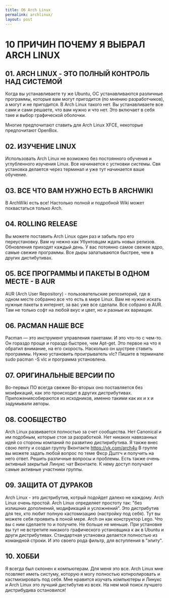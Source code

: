 ```yaml
---
title: Об Arch Linux
permalink: archlinux/
layout: post
---
```


# 10 ПРИЧИН ПОЧЕМУ Я ВЫБРАЛ ARCH LINUX

## 01. ARCH LINUX - ЭТО ПОЛНЫЙ КОНТРОЛЬ НАД СИСТЕМОЙ

Когда вы устанавливаете ту же Ubuntu, ОС устанавливаются различные программы, которые вам могут пригодится (по мнению разработчиков), а могут и не пригодится.
В Arch Linux такого нет. Вы устанавливаете все сами и сами решаете, что вам нужно и что нет. Это включает в себя таке и выбор графической оболочки.

Многие предпочитают ставить для Arch Linux XFCE, некоторые предпочитают OpenBox.


## 02. ИЗУЧЕНИЕ LINUX

Использовать Arch Linux не возможно без постоянного обучения и углубленного изучения Linux. Все начинается с устновки системы. Свя установка делается через терминал и уже тут начинается ваше обучение. 


## 03. ВСЕ ЧТО ВАМ НУЖНО ЕСТЬ В ARCHWIKI

В ArchWiki  есть все! Настолько полной и подробной Wiki может похвастаться только Arch.  


## 04. ROLLING RELEASE

Вы можете поставить Arch Linux один раз и забыть про его переустановку. Вам ну нежно как Убунтовцам ждать новых релизов. Обновления приходят каждый день. 
У вас потоянно самое свежее ядро, самые свежие программы. Все дыры залатываются быстрее, чем в других дистибутивах.


## 05. ВСЕ ПРОГРАММЫ И ПАКЕТЫ В ОДНОМ МЕСТЕ - В AUR

АUR (Arch User Repository) - пользовательские репозиторий, где в одном месте собранно все что есть в мире Linux. Вам не нужно искать нужные пакеты в интернет, за вас уже все сделали. Все собрано в AUR.
Там не только софт на любой вкус и цвет, но и разные их вариации. 


## 06. PACMAN НАШЕ ВСЕ

Pacman — это инструмент управления пакетами. И это что-то с чем-то. 
Он гораздо проще и гораздо быстрее, чем Apt-get. Это первое на что я обратил внимание, на его скорость. Насколько он шустрее ставить программы.
Нужно установить проигрыватель vlc? Пишите в терминале sudo pacman -S vlc и программа установлена.


## 07. ОРИГИНАЛЬНЫЕ ВЕРСИИ ПО

Во-первых ПО всегда свежее
Во-вторых оно поставляется без моификаций, как это происходит в других дистрибутивах.
Приложениясобираются из исходников, именно такими как их и х и задумывали авторы.


## 08. СООБЩЕСТВО

Arch Linux развивается полностью за счет сообщества. Нет Canonical и им подобным, которые стоя за разработкой. Нет никаких навязанных идей со стороны компаний по развитию дистирибутива. 
Я также внес свою лепту и создал группу Вконтакте https://vk.com/arch4u В группе вы можете задать любой вопрос по теме Фкср Дштгч и получить на него ответ. Решить различные вопросы и проблемы. Есть также очень активный закрытый Линукс чат Вконтакте. К нему доступ получают самые активные участники группы.


## 09. ЗАЩИТА ОТ ДУРАКОВ

Arch Linux - это дистрибутив, котрый подойдет далеко не каждому. Arch Linux очень простой. Arch Linux определяет простоту так: "без излишних дополнений, модификаций и усложнений". Это дистрибутив для тех, кто любит полную кастомизацию (настройку под себя). Тут вы можете себя проявить в поной мере. Arch он как конструктор Lego. Что вы с ним сделаете то и получите. Не больше не меньше. 
При установке вы тут не встретите никакого графического установщика к ак в Ubuntu и други дистрибутивах. Стандартная установка делается полностью из командной строки. И это своего рода фильтр, для вступления в "элиту".


## 10. ХОББИ

Я всегда был склонен к компьютерам. Для меня это все. Arch Linux мне позвляет иметь систуму, которую я могу полностью котнролировать и кастмизировать под себя. Мне нравится изучать компьютеры и Линукс и Arch Linux это лучший дистибутив из всех. На нем мой поиск лучшего дистрибудива остановился! 